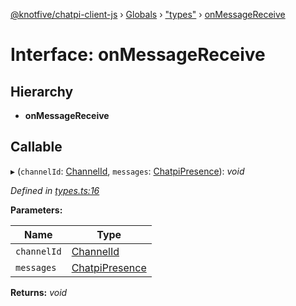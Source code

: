 [@knotfive/chatpi-client-js](../README.md) › [Globals](../globals.md) › ["types"](../modules/_types_.md) › [onMessageReceive](_types_.onmessagereceive.md)

# Interface: onMessageReceive

## Hierarchy

* **onMessageReceive**

## Callable

▸ (`channelId`: [ChannelId](../modules/_types_.md#channelid), `messages`: [ChatpiPresence](_types_.chatpipresence.md)): *void*

*Defined in [types.ts:16](https://github.com/ArcQ/chatpi/blob/5cb36a2/clients/js/chatpi-client/src/types.ts#L16)*

**Parameters:**

Name | Type |
------ | ------ |
`channelId` | [ChannelId](../modules/_types_.md#channelid) |
`messages` | [ChatpiPresence](_types_.chatpipresence.md) |

**Returns:** *void*
